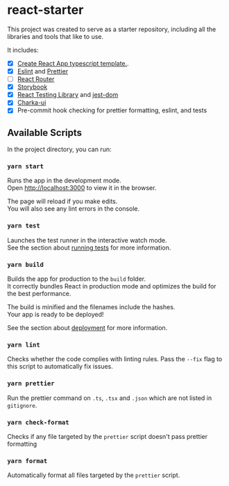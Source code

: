 # react-starter

This project was created to serve as a starter repository, including all the libraries and tools that like to use.

It includes:

- [x] [Create React App typescript template.](https://create-react-app.dev/docs/adding-typescript).
- [x] [Eslint](https://eslint.org/) and [Prettier](https://prettier.io/)
- [ ] [React Router](https://reactrouter.com/)
- [x] [Storybook](https://storybook.js.org/)
- [x] [React Testing Library](https://testing-library.com/docs/react-testing-library/intro) and [jest-dom](https://github.com/testing-library/jest-dom)
- [x] [Charka-ui](https://chakra-ui.com/)
- [x] Pre-commit hook checking for prettier formatting, eslint, and tests

## Available Scripts

In the project directory, you can run:

### `yarn start`

Runs the app in the development mode.<br />
Open [http://localhost:3000](http://localhost:3000) to view it in the browser.

The page will reload if you make edits.<br />
You will also see any lint errors in the console.

### `yarn test`

Launches the test runner in the interactive watch mode.<br />
See the section about [running tests](https://facebook.github.io/create-react-app/docs/running-tests) for more information.

### `yarn build`

Builds the app for production to the `build` folder.<br />
It correctly bundles React in production mode and optimizes the build for the best performance.

The build is minified and the filenames include the hashes.<br />
Your app is ready to be deployed!

See the section about [deployment](https://facebook.github.io/create-react-app/docs/deployment) for more information.

### `yarn lint`

Checks whether the code complies with linting rules.
Pass the `--fix` flag to this script to automatically fix issues.

### `yarn prettier`

Run the prettier command on `.ts`, `.tsx` and `.json` which are not listed in `gitignore`.

### `yarn check-format`

Checks if any file targeted by the `prettier` script doesn't pass prettier formatting

### `yarn format`

Automatically format all files targeted by the `prettier` script.